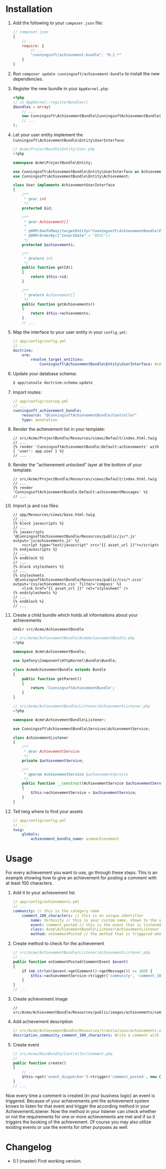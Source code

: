 Installation
============

1. Add the following to your `composer.json` file:

    ```js
    // composer.json
    {
        // ...
        require: {
            // ...
            "cunningsoft/achievement-bundle": "0.1.*"
        }
    }
    ```

2. Run `composer update cunningsoft/achievement-bundle` to install the new dependencies.

3. Register the new bundle in your `AppKernel.php`:

    ```php
    <?php
    // in AppKernel::registerBundles()
    $bundles = array(
        // ...
        new Cunningsoft\AchievementBundle\CunningsoftAchievementBundle(),
        // ...
    );
    ```

4. Let your user entity implement the `Cunningsoft\AchievementBundle\Entity\UserInterface`:

    ```php
    // Acme\ProjectBundle\Entity\User.php
    <?php

    namespace Acme\ProjectBundle\Entity;

    use Cunningsoft\AchievementBundle\Entity\UserInterface as AchievementUserInterface;
    use Cunningsoft\AchievementBundle\Entity\Achievement;

    class User implements AchievementUserInterface
    {
        /**
         * @var int
         */
        protected $id;

        /**
         * @var Achievement[]
         *
         * @ORM\OneToMany(targetEntity="Cunningsoft\AchievementBundle\Entity\Achievement", mappedBy="user")
         * @ORM\OrderBy({"insertDate" = "DESC"})
         */
        protected $achievements;

        /**
         * @return int
         */
        public function getId()
        {
            return $this->id;
        }

        /**
         * @return Achievement[]
         */
        public function getAchievements()
        {
            return $this->achievements;
        }
        // ...
    ```

5. Map the interface to your user entity in your `config.yml`:

    ```yaml
    // app/config/config.yml
    // ...
    doctrine:
        orm:
            resolve_target_entities:
                Cunningsoft\AchievementBundle\Entity\UserInterface: Acme\ProjectBundle\Entity\User
    ```

6. Update your database schema:

    ```bash
    $ app/console doctrine:schema:update
    ```

7. Import routes:

    ```yaml
    // app/config/routing.yml
    // ...
    cunningsoft_achievement_bundle:
        resource: "@CunningsoftAchievementBundle/Controller"
        type: annotation
    ```

8. Render the achievement list in your template:

    ```twig
    // src/Acme/ProjectBundle/Resources/views/Default/index.html.twig
    // ...
    {% render 'CunningsoftAchievementBundle:Default:achievements' with { 'user': app.user } %}
    // ...
    ```

9. Render the "achievement unlocked" layer at the bottom of your template:

    ```twig
    // src/Acme/ProjectBundle/Resources/views/Default/index.html.twig
    // ...
    {% render 'CunningsoftAchievementBundle:Default:achievementMessages' %}
    // ...
    ```

10. Import js and css files:

    ```twig
    // app/Resources/views/base.html.twig
    // ...
    {% block javascripts %}
    // ...
    {% javascripts '@CunningsoftAchievementBundle/Resources/public/js/*.js' output='js/achievements.js' %}
        <script type="text/javascript" src="{{ asset_url }}"></script>
    {% endjavascripts %}
    // ...
    {% endblock %}
    // ...
    {% block stylesheets %}
    // ...
    {% stylesheets '@CunningsoftAchievementBundle/Resources/public/css/*.scss' output='css/achievements.css' filter='compass' %}
        <link href="{{ asset_url }}" rel="stylesheet" />
    {% endstylesheets %}
    // ...
    {% endblock %}
    // ...
    ```

11. Create a child bundle which holds all informations about your achievements

    ```
    mkdir src/Acme/AchievementBundle
    ```

    ```php
    // src/Acme/AchievementBundle/AcmeAchievementBundle.php
    <?php

    namespace Acme\AchievementBundle;

    use Symfony\Component\HttpKernel\Bundle\Bundle;

    class AcmeAchievementBundle extends Bundle
    {
        public function getParent()
        {
            return 'CunningsoftAchievementBundle';
        }
    }
    ```

    ```php
    // src/Acme/AchievementBundle/Listener/AchievementListener.php
    <?php

    namespace Acme\AchievementBundle\Listener;

    use Cunningsoft\AchievementBundle\Services\AchievementService;

    class AchievementListener
    {
        /**
         * @var AchievementService
         */
        private $achievementService;

        /**
         * @param AchievementService $achievementService
         */
        public function __construct(AchievementService $achievementService)
        {
            $this->achievementService = $achievementService;
        }
    }
    ```

12. Tell twig where to find your assets

    ```yaml
    // app/config/config.yml
    // ...
    twig:
        globals:
            achievement_bundle_name: acmeachievement
    ```

Usage
=====

For every achievement you want to use, go through these steps. This is an example showing how to give an achievement for posting a comment with at least 100 characters.

1. Add it to your achievement list

    ```yaml
    // app/config/achievements.yml
    // ...
    community: // this is the category name
        comment_100_characters: // this is an unique identifier
            name: Verbosity // this is your custom name, shown to the user
            event: comment_posted // this is the event that is listened for
            class: Acme\AchievementBundle\Listener\AchievementListener // the class you handle all events in
            method: onCommentPosted // the method that is triggered when the event is dispatched
    ```

2. Create method to check for the achievement

    ```php
    // src/Acme/AchievementBundle/Listener/AchievementListener.php
    // ...
    public function onCommentPosted(CommentEvent $event)
    {
        if (mb_strlen($event->getComment()->getMessage()) >= 100) {
            $this->achievementService->trigger('community', 'comment_100_characters', $event->getAuthor());
        }
    }
    // ...
    ```

3. Create achievement image

    ```
    // src/Acme/AchievementBundle/Resources/public/images/achievements/community/comment_100_characters.png
    ```

4. Add achievement description

    ```yml
    // src/Acme/AchievementBundle/Resources/translations/achievements.en.yml
    description_community_comment_100_characters: Write a comment with at least 100 characters!
    ```

5. Create event

    ```php
    // src/Acme/MainBundle/Controller/Comment.php
    // ...
    public function create()
    {
        // ...
        $this->get('event_dispatcher')->trigger('comment_posted', new CommentEvent());
    }
    // ...

Now every time a comment is created (in your business logic) an event is triggered. Because of your achievements.yml the achievement system knows to listen for that event and trigger the according method in your AchievementListener. Now the method in your listener can check whether or not the requirements for one or more achievements are met and if so it triggers the booking of the achievement. Of course you may also utilize existing events or use the events for other purposes as well.

Changelog
=========

* 0.1 (master)
First working version.
